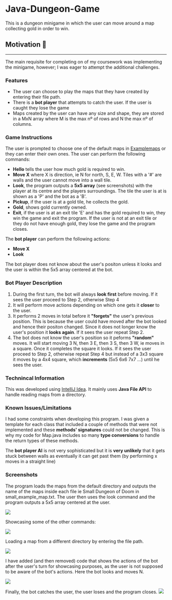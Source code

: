 # Java-Dungeon-Game
This is a dungeon minigame in which the user can move around a map collecting gold in order to win.

## Motivation :bullettrain_front:
---
The main requisite for completing on of my coursework was implementing the minigame, however; I was eager to attempt the additional challenges.

### Features
- The user can choose to play the maps that they have created by entering their file path.
- There is a **bot player** that attempts to catch the user. If the user is caught they lose the game
- Maps created by the user can have any size and shape, they are stored in a MxN array where M is the max nº of rows and N the max nº of columns.
### Game Instructions
The user is prompted to choose one of the default maps in [Examplemaps](/Examplemaps) or they can enter their own ones.
The user can perform the following commands:
- **Hello** tells the user how much gold is required to win.
- **Move X** where X is direction, ie N for north, S, E, W. Tiles with a '#' are walls and the user cannot move into a wall tile.
- **Look**, the program outputs a **5x5 array** (see screenshots) with the player at its centre and the players surroundings. The tile the user is at is shown as a 'P' and the bot as a 'B'.
- **Pickup**, if the user is at a gold tile, he collects the gold.
- **Gold**, shows gold currently owned.
- **Exit**, if the user is at an exit tile 'E' and has the gold required to win, they win the game and exit the program. If the user is not at an exit tile or they do not have enough gold, they lose the game and the program closes.

The **bot player** can perform the following actions:
- **Move X**
- **Look**

The bot player does not know about the user's positon unless it looks and the user is within the 5x5 array centered at the bot.
### Bot Player Description

1. During the first turn, the bot will always **look first** before moving. If it sees the user proceed to Step 2, otherwise Step 4
2. It will perform move actions depending on which one gets it **closer** to the user. 
3. It performs 2 moves in total before it **"forgets"** the user's previous position. This is because the user could have moved after the bot looked and hence their positon changed. Since it does not longer know the user's position it **looks again**. If it sees the user repeat Step 2.
4. The bot does not know the user's position so it peforms **"random"** moves. It will start moving 3 N, then 3 E, then 3 S, then 3 W, ie moves in a square. Once it completes the square it looks. If it sees the user proceed to Step 2, otherwise repeat Step 4 but instead of a 3x3 square it moves by a 4x4 square, which **increments** (5x5 6x6 7x7 ...) until he sees the user.

### Technincal Information
This was developed using [IntelliJ Idea](https://www.jetbrains.com/idea/). It mainly uses **Java File API** to handle reading maps from a directory.

### Known Issues/Limitations
I had some constraints when developing this program. I was given a template for each class that included a couple of methods that were not implemented and these **methods' signatures** could not be changed. This is why my code for Map.java includes so many **type conversions** to handle the return types of these methods.

The **bot player AI** is not very sophisticated but it is **very unlikely** that it gets stuck between walls as eventually it can get past them (by performing x moves in a straight line)

### Screenshots

The program loads the maps from the default directory and outputs the name of the maps inside each file ie Small Dungeon of Doom in small_example_map.txt.
The user then uses the look command and the program outputs a 5x5 array centered at the user.

![](/screenshots/screenshot1.png)

Showcasing some of the other commands:

![](/screenshots/screenshot2.png)

Loading a map from a different directory by entering the file path.

![](/screenshots/screenshot3.png)

I have added (and then removed) code that shows the actions of the bot after the user's turn for showcasing purposes, as the user is not supposed to be aware of the bot's actions. Here the bot looks and moves N.

![](/screenshots/screenshot4.png)

Finally, the bot catches the user, the user loses and the program closes.
![](/screenshots/screenshot5.png)


